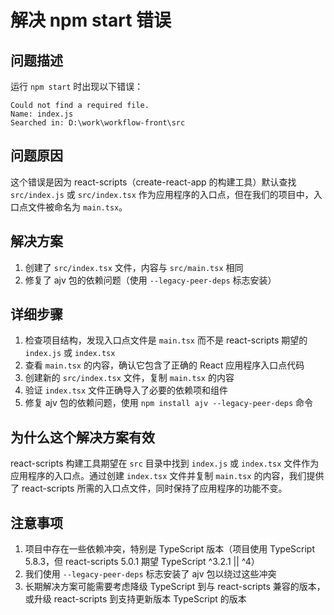 # 解决 npm start 错误

## 问题描述

运行 `npm start` 时出现以下错误：

```
Could not find a required file.
Name: index.js
Searched in: D:\work\workflow-front\src
```

## 问题原因

这个错误是因为 react-scripts（create-react-app 的构建工具）默认查找 `src/index.js` 或 `src/index.tsx` 作为应用程序的入口点，但在我们的项目中，入口点文件被命名为 `main.tsx`。

## 解决方案

1. 创建了 `src/index.tsx` 文件，内容与 `src/main.tsx` 相同
2. 修复了 ajv 包的依赖问题（使用 `--legacy-peer-deps` 标志安装）

## 详细步骤

1. 检查项目结构，发现入口点文件是 `main.tsx` 而不是 react-scripts 期望的 `index.js` 或 `index.tsx`
2. 查看 `main.tsx` 的内容，确认它包含了正确的 React 应用程序入口点代码
3. 创建新的 `src/index.tsx` 文件，复制 `main.tsx` 的内容
4. 验证 `index.tsx` 文件正确导入了必要的依赖项和组件
5. 修复 ajv 包的依赖问题，使用 `npm install ajv --legacy-peer-deps` 命令

## 为什么这个解决方案有效

react-scripts 构建工具期望在 `src` 目录中找到 `index.js` 或 `index.tsx` 文件作为应用程序的入口点。通过创建 `index.tsx` 文件并复制 `main.tsx` 的内容，我们提供了 react-scripts 所需的入口点文件，同时保持了应用程序的功能不变。

## 注意事项

1. 项目中存在一些依赖冲突，特别是 TypeScript 版本（项目使用 TypeScript 5.8.3，但 react-scripts 5.0.1 期望 TypeScript ^3.2.1 || ^4）
2. 我们使用 `--legacy-peer-deps` 标志安装了 ajv 包以绕过这些冲突
3. 长期解决方案可能需要考虑降级 TypeScript 到与 react-scripts 兼容的版本，或升级 react-scripts 到支持更新版本 TypeScript 的版本